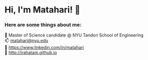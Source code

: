 # Hi, I'm Matahari! 👋
### Here are some things about me:

🌱 Master of Science candidate @ NYU Tandon School of Engineering <br>
📫 matahari@nyu.edu <br>
💬 https://www.linkedin.com/in/matahari <br>
🔭 http://irahatam.github.io <br>

<!--
**irahatam/irahatam** is a ✨ _special_ ✨ repository because its `README.md` (this file) appears on your GitHub profile.

Here are some ideas to get you started:

- 🔭 I’m currently working on ...
- 🌱 I’m currently learning ...
- 👯 I’m looking to collaborate on ...
- 🤔 I’m looking for help with ...
- 💬 Ask me about ...
- 📫 How to reach me: ...
- 😄 Pronouns: ...
- ⚡ Fun fact: ...
-->
